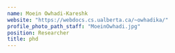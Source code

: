 ```yaml
---
name: Moein Owhadi-Kareshk
website: "https://webdocs.cs.ualberta.ca/~owhadika/"
profile_photo_path_staff: "MoeinOwhadi.jpg"
position: Researcher
title: phd
---
```

